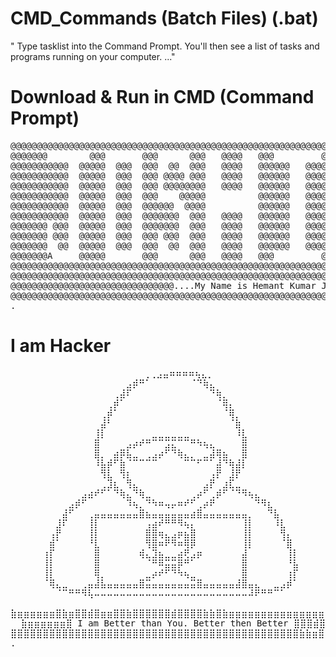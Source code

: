 # CMD_Commands (Batch Files)  (.bat)
" Type tasklist into the Command Prompt. You'll then see a list of tasks and programs running on your computer. ..."


# Download & Run in CMD (Command Prompt) 
<pre>
@@@@@@@@@@@@@@@@@@@@@@@@@@@@@@@@@@@@@@@@@@@@@@@@@@@@@@@@@@@@@@@@@@@@@@@@@@@@@@@@@@@@@@@@@@@@@@@@@@@@@@@@@@
@@@@@@@        @@@       @@@      @@@   @@@@   @@@         @@@@@@@@@@@@         @@@@@@@          @@@@@@@@@
@@@@@@@@@@@  @@@@@  @@@  @@@  @@  @@@   @@@@   @@@@@@   @@@@@@@@@@@@@@@   @@@   @@@@@@   @@@@@@@@@@@@@@@@@
@@@@@@@@@@@  @@@@@  @@@  @@@ @@@@ @@@   @@@@   @@@@@@   @@@@@@@@@@@@@@@   @@@   @@@@@   @@@@@@@@@@@@@@@@@@
@@@@@@@@@@@  @@@@@  @@@  @@@ @@@@@@@@   @@@@   @@@@@@   @@@@@@@@@@@@@@@   @@@   @@@@   @@@@@@@@@@@@@@@@@@@
@@@@@@@@@@@  @@@@@  @@@  @@@    @@@@@          @@@@@@   @@@@@@@@@@@@@@@         @@@@   @@@@@@@@@@@@@@@@@@@
@@@@@@@@@@@  @@@@@  @@@  @@@@@@  @@@@          @@@@@@   @@@@@@@@@@@@@@@         @@@@   @@@@@@@@@@@@@@@@@@@
@@@@@@@@@@@  @@@@@  @@@  @@@@@@@  @@@   @@@@   @@@@@@   @@@@@@@@@@@@@@@   @@@@@@@@@@   @@@@@@@@@@@@@@@@@@@
@@@@@@@ @@@  @@@@@  @@@  @@@@@@@  @@@   @@@@   @@@@@@   @@@@@@@@@@@@@@@   @@@@@@@@@@@   @@@@@@@@@@@@@@@@@@
@@@@@@@ @@@  @@@@@  @@@  @@@ @@@  @@@   @@@@   @@@@@@   @@@@@@@@@@@@@@@   @@@@@@@@@@@@   @@@@@@@@@@@@@@@@@
@@@@@@@  @@  @@@@@  @@@  @@@  @@  @@@   @@@@   @@@@@@   @@@@@@@@@@@@@@@   @@@@@@@@@@@@@    @@@@@@@@@@@@@@@
@@@@@@@A     @@@@@       @@@      @@@   @@@@   @@@         @@@@@@@@@@@@   @@@@@@   @@@@@         @@@@@@@@@
@@@@@@@@@@@@@@@@@@@@@@@@@@@@@@@@@@@@@@@@@@@@@@@@@@@@@@@@@@@@@@      @@@@@@@@@@@@@@@@@@@@@@@@@@@@@@@@@@@@@@
@@@@@@@@@@@@@@@@@@@@@@@@@@@@@@@@@@@@@@@@@@@@@@@@@@@@@@@@@@@@@@@@@@@@@@@@@@@@@@@@@@@@@@@@@@@@@@@@@@@@@@@@@@
@@@@@@@@@@@@@@@@@@@@@@@@@@@@@@@....My Name is Hemant Kumar Joshi....@@@@@@@@@@@@@@@@@@@@@@@@@@@@@@@@@@@@@@
@@@@@@@@@@@@@@@@@@@@@@@@@@@@@@@@@@@@@@@@@@@@@@@@@@@@@@@@@@@@@@@@@@@@@@@@@@@@@@@@@@@@@@@@@@@@@@@@@@@@@@@@@@
. </pre>
  #                                                I am Hacker
<pre>  ⠀     ⠀⠀⠀⠀⠀⠀⠀⠀⠀⠀⠀⠀⠀⠀⢀⢀⣠⣤⠶⠶⠶⠶⢦⣄⡀⠀⠀⠀⠀⠀                      **********          **********     ⠀⠀⠀
⠀⠀⠀⠀⠀⠀⠀⠀⠀⠀⠀⠀⠀⠀⠀⠀⠀⠀⣠⡾⠛⠁⠀⠀⠀⠀⠀⠀⠈⠙⢷⣄⠀⠀⠀⠀⠀⠀⠀⠀⠀⠀⠀⠀⠀⠀⠀⠀             ************        ************   
⠀⠀⠀⠀⠀⠀⠀⠀⠀⠀⠀⠀⠀⠀⠀⠀⢀⣼⠏⠀⠀⠀⠀⠀⠀⠀⠀⠀⠀⠀⠀⠙⢷⡀⠀⠀⠀⠀⠀⠀⠀                    ***************      **************   
⠀⠀⠀⠀⠀⠀⠀⠀⠀⠀⠀⠀⠀⠀⠀⢀⡾⠁⠀⠀⠀⠀⠀⠀⠀⠀⠀⠀⠀⠀⠀⠀⠈⢿⡄⠀⠀⠀⠀                      ****************    ****************  
⠀⠀⠀⠀⠀⠀⠀⠀⠀⠀⠀⠀⠀⠀⢀⡾⠁⠀⠀⠀⠀⠀⠀⠀⠀⠀⠀⠀⠀⠀⠀⠀⠀⠈⢿⡀⠀⠀⠀⠀⠀⠀⠀⠀⠀⠀             ******************  ****************** 
⠀⠀⠀⠀⠀⠀⠀⠀⠀⠀⠀⠀⠀⠀⣼⠃⠀⠀⠀⠀⠀⠀⠀⠀⠀⠀⠀⠀⠀⠀⠀⠀⠀⠀⠈⣷⠀⠀⠀⠀⠀⠀                  ************************************** 
⠀⠀⠀⠀⠀⠀⠀⠀⠀⠀⠀⠀⠀⢸⡇⠀⠀⠀⠀⠀⠀⠀⣀⣀⣀⣀⣀⣀⠀⠀⠀⠀⠀⠀⠀⠸⣇⠀⠀⠀⠀⠀⠀⠀⠀⠀⠀⠀⠀⠀        *********** Hemant Kr. Joshi *********
⠀⠀⠀⠀⠀⠀⠀⠀⠀⠀⠀⠀⠀⣿⠀⠀⠀⠀⣠⡴⠞⠛⠉⠉⣩⣍⠉⠉⠛⠳⢦⣄⠀⠀⠀⠀⣿⠀⠀⠀⠀⠀⠀⠀⠀⠀⠀⠀⠀⠀         *************************************
⠀⠀⠀⠀⠀⠀⠀⠀⠀⠀⠀⠀⠀⣿⡀⠀⣴⡿⣧⣀⠀⢀⣠⡴⠋⠙⢷⣄⡀⠀⣀⣼⢿⣦⠀⠀⣿⠀⠀⠀⠀⠀⠀⠀⠀⠀⠀⠀⠀         ⠀ ***********************************
⠀⠀⠀⠀⠀⠀⠀⠀⠀⠀⠀⠀⠀⠸⣧⡾⠋⣷⠈⠉⠉⠉⠉⠀⠀⠀⠀⠉⠉⠋⠉⠁⣼⠙⢷⣼⡇⠀⠀⠀⠀⠀⠀⠀⠀⠀⠀⠀⠀⠀           *********************************
⠀⠀⠀⠀⠀⠀⠀⠀⠀⠀⠀⠀⠀⠀⢻⣇⠀⢻⡆⠀⠀⠀⠀⠀⠀⠀⠀⠀⠀⠀⠀⢠⡟⠀⣸⡟⠀⠀⠀⠀⠀⠀⠀⠀⠀⠀⠀⠀⠀⠀            *******************************
⠀⠀⠀⠀⠀⠀⠀⠀⠀⠀⠀⠀⠀⠀⢀⣹⣆⠀⢻⣄⠀⠀⠀⠀⠀⠀⠀⠀⠀⠀⣠⡟⠀⣰⣏⣀⠀⠀⠀⠀⠀⠀⠀⠀⠀⠀⠀⠀⠀⠀            *****************************
⠀⠀⠀⠀⠀⠀⠀⠀⠀⠀⠀⣠⣴⠞⠋⠁⠙⢷⣄⠙⢷⣀⠀⠀⠀⠀⠀⠀⢀⡴⠋⢀⡾⠋⠈⠙⠻⢦⣄⠀⠀⠀⠀⠀⠀⠀⠀⠀⠀⠀             ***************************
⠀⠀⠀⠀⠀⠀⠀⠀⠀⣠⡾⠋⠀⠀⠀⠀⠀⠀⠹⢦⡀⠙⠳⠶⢤⡤⠶⠞⠋⢀⡴⠟⠀⠀⠀⠀⠀⠀⠙⠻⣆⠀⠀⠀⠀⠀⠀⠀⠀⠀              *************************
⠀⠀⠀⠀⠀⠀⠀⠀⣼⠋⠀⠀⢀⣤⣤⣤⣤⣤⣤⣤⣿⣦⣤⣤⣤⣤⣤⣤⣴⣿⣤⣤⣤⣤⣤⣤⣤⡀⠀⠀⠙⣧⠀⠀⠀⠀⠀⠀⠀⠀               ***********************
⠀⠀⠀⠀⠀⠀⠀⣸⠏⠀⠀⠀⢸⡇⠀⠀⠀⠀⠀⠀⠀⢠⣴⠞⠛⠛⠻⢦⡄⠀⠀⠀⠀⠀⠀⠀⢸⡇⠀⠀⠀⠸⣇⠀⠀⠀⠀⠀⠀⠀                *********************
⠀⠀⠀⠀⠀⠀⢠⡟⠀⠀⠀⠀⢸⡇⠀⠀⠀⠀⠀⠀⠀⣿⣿⢶⣄⣠⡶⣦⣿⠀⠀⠀⠀⠀⠀⠀⢸⡇⠀⠀⠀⠀⢻⡄⠀⠀⠀⠀⠀              ⠀   *******************
⠀⠀⠀⠀⠀⠀⣾⠁⠀⠀⠀⠀⠘⣇⠀⠀⠀⠀⠀⠀⠀⢻⣿⠶⠟⠻⠶⢿⡿⠀⠀⠀⠀⠀⠀⠀⢸⡇⠀⠀⠀⠀⠈⣿⠀⠀⠀              ⠀ ⠀⠀   *****************
⠀⠀⠀⠀⠀⢰⡏⠀⠀⠀⠀⠀⠀⣿⠀⠀⠀⠀⠀⠀⢾⣄⣹⣦⣀⣀⣴⢟⣠⡶⠀⠀⠀⠀⠀⠀⣼⠀⠀⠀⠀⠀⠀⢸⡇⠀⠀⠀                  ⠀⠀ ***************
⠀⠀⠀⠀⠀⢸⡇⠀⠀⠀⠀⠀⠀⣿⠀⠀⠀⠀⠀⠀⠀⠈⠛⠿⣭⣭⡿⠛⠁⠀⠀⠀⠀⠀⠀⠀⣿⠀⠀⠀⠀⠀⠀⠘⣧⠀⠀⠀                  ⠀⠀  *************
⠀⠀⠀⠀⠀⢸⡇⠀⠀⠀⠀⠀⠀⢿⡀⠀⠀⠀⠀⠀⠀⣀⡴⠞⠋⠙⠳⢦⣀⠀⠀⠀⠀⠀⠀⠀⣿⠀⠀⠀⠀⠀⠀⢰⡏⠀⠀⠀⠀⠀                    ***********
⠀⠀⠀⠀⠀⠈⢿⣄⣀⠀⠀⢀⣤⣼⣧⣤⣤⣤⣤⣤⣿⣭⣤⣤⣤⣤⣤⣤⣭⣿⣤⣤⣤⣤⣤⣼⣿⣤⣄⠀⠀⣀⣠⡾⠁⠀⠀⠀⠀⠀                     *********
⠀⠀⠀⠀⠀⠀⠀⠈⠉⠛⠛⠻⢧⠤⠤⠤⠤⠤⠤⠤⠤⠤⠤⠤⠤⠤⠤⠤⠤⠤⠤⠤⠤⠤⠤⠤⠤⠼⠟⠛⠛⠉⠁⠀⠀⠀⠀⠀                        *******⠀⠀
⠀⠀⠀⠀⠀⠀⠀⠀⠀⠀⠀⠀⠀⠀⠀⠀⠀⠀⠀⠀⠀⠀⠀⠀⠀⠀⠀⠀⠀⠀⠀⠀⠀⠀⠀⠀⠀⠀⠀⠀⠀⠀⠀⠀⠀⠀⠀⠀⠀       ⠀                *****
⣷⣶⣶⣶⣶⣶⣶⣿⣷⣶⣿⣿⣾⣿⣶⣶⣿⣿⣷⣿⣿⣿⣿⣿⣿⣾⣿⣿⣿⣿⣷⣷⣿⣷⣶⣶⣶⣶⣶⣶⣶⣶⣶⣶⣶⣶⣶⣶⣶⣶                        ***
  ⣷⣶⣶⣶⣶⣶⣶⣿ I am Better than You. Better then Better ⣿⣿⣿⣾⣿⣿⣿⣿                     *
⣿⣿⣿⣿⣿⣿⣿⣿⣿⣿⣿⣿⣿⣿⣿⣿⣿⣿⣿⣿⣿⣿⣿⣿⣿⣿⣿⣿⣿⣿⣿⣿⣿⣿⣿⣿⣿⣿⣿⣿⣿⣿⣿⣿⣿⣷⣷⣶⣿⣿
.
</pre>
